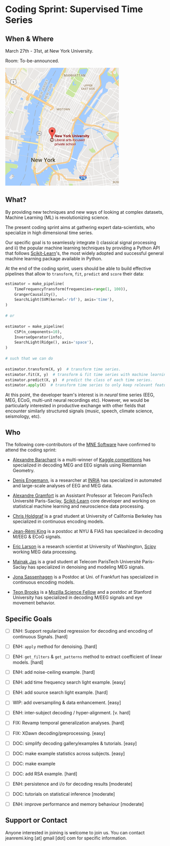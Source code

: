# Coding Sprint: Supervised Time Series

## When & Where

March 27th - 31st, at New York University.

Room: To-be-announced.

[![alt text](map.png "NYU Map")](https://www.google.fr/maps/place/New+York+University/@40.7295134,-73.9986549,17z/data=!3m1!4b1!4m5!3m4!1s0x89c2599af55395c1:0xda30743171b5f305!8m2!3d40.7295134!4d-73.9964609?hl=en)


## What?

By providing new techniques and new ways of looking at complex datasets, Machine Learning (ML) is revolutionizing science.

The present coding sprint aims at gathering expert data-scientists, who specialize in high dimensional time series.

Our specific goal is to seamlessly integrate i) classical signal processing and ii) the popular machine learning techniques by providing a Python API that follows [Scikit-Learn](http://scikit-learn.org)'s, the most widely adopted and successful general machine learning package available in Python.

At the end of the coding sprint, users should be able to build effective pipelines that allow to `transform`, `fit`, `predict` and `score` their data:

```python
estimator = make_pipeline(
    TimeFrequencyTransform(frequencies=range(1, 100)),
    GrangerCausality(),
    SearchLight(SVM(kernel='rbf'), axis='time'),
)

# or

estimator = make_pipeline(
    CSP(n_components=10),
    InverseOperator(info),
    SearchLight(Ridge(), axis='space'),
)

# such that we can do

estimator.transform(X, y)  # transform time series.
estimator.fit(X, y)  # transform & fit time series with machine learning algorithm.
estimator.predict(X, y)  # predict the class of each time series.
estimator.apply(X)  # transform time series to only keep relevant features.
```

At this point, the developer team's interest is in *neural* time series (EEG, MEG, ECoG, multi-unit neural recordings etc).
However, we would be particularly interested in productive exchange with other fields that encounter similarly structured signals (music, speech, climate science, seismology, etc).

## Who

The following core-contributors of the [MNE Software](mne-tools.github.io) have confirmed to attend the coding sprint:

- [Alexandre Barachant](http://alexandre.barachant.org) is a multi-winner of [Kaggle competitions](https://www.kaggle.com/alexandrebarachant) has specialized in decoding MEG and EEG signals using Riemannian Geometry.

- [Denis Engemann](http://www.denis-engemann.de), is a researcher at [INRIA](https://www.inria.fr/en/) has specialized in automated and large-scale analyses of EEG and MEG data.

- [Alexandre Gramfort](http://alexandre.gramfort.net) is an Assistant Professor at Telecom ParisTech Université Paris-Saclay, [Scikit-Learn](http://scikit-learn.org) core developer and working on statistical machine learning and neuroscience data processing.

- [Chris Holdgraf](http://predictablynoisy.com/) is a grad student at University of California Berkeley has specialized in continuous encoding models.

- [Jean-Rémi King](https://sites.google.com/site/jeanremiking/) is a postdoc at NYU & FIAS has specialized in decoding M/EEG & ECoG signals.

- [Eric Larson](http://staff.washington.edu/larsoner/) is a research scientist at University of Washington, [Scipy](https://www.scipy.org/) working MEG data processing.

- [Mainak Jas](https://perso.telecom-paristech.fr/mjas/) is a grad student at Telecom ParisTech Université Paris-Saclay has specialized in denoising and modeling MEG signals.

- [Jona Sassenhagen](https://github.com/jona-sassenhagen) is a Postdoc at Uni. of Frankfurt has specialized in continuous encoding models.

- [Teon Brooks](http://teonbrooks.github.io) is a [Mozilla Science Fellow](https://science.mozilla.org/programs/fellowships/) and a postdoc at Stanford University has specialized in decoding M/EEG signals and eye movement behavior.

## Specific Goals

- [ ] ENH: Support regularized regression for decoding and encoding of continuous Signals. [hard]

- [ ] ENH: `apply` method for denoising. [hard]

- [ ] ENH: `get_filters` & `get_patterns` method to extract coefficient of linear models. [hard]

- [ ] ENH: add noise-ceiling example. [hard]

- [ ] ENH: add time frequency search light example. [easy]

- [ ] ENH: add source search light example. [hard]

- [ ] WIP: add oversampling & data enhancement. [easy]

- [ ] ENH: inter-subject decoding / hyper-alignment. [v. hard]

- [ ] FIX: Revamp temporal generalization analyses. [hard]

- [ ] FIX: XDawn decoding/preprocessing. [easy]

- [ ] DOC: simplify decoding gallery/examples & tutorials. [easy]

- [ ] DOC: make example statistics across subjects. [easy]

- [ ] DOC: make example

- [ ] DOC: add RSA example. [hard]

- [ ] ENH: persistence and i/o for decoding results [moderate]

- [ ] DOC: tutorials on statistical inference [moderate]

- [ ] ENH: improve performance and memory behaviour [moderate]


## Support or Contact

Anyone interested in joining is welcome to join us. You can contact jeanremi.king [at] gmail [dot] com for specific information.
